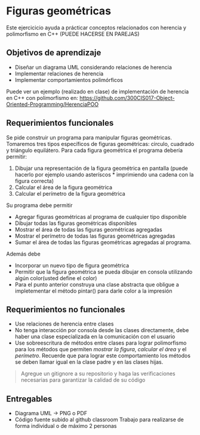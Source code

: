 # Figuras geométricas 

Este ejercicicio ayuda a prácticar conceptos relacionados con
herencia y polimorfismo en C++ (PUEDE HACERSE EN PAREJAS)

## Objetivos de aprendizaje
* Diseñar un diagrama UML considerando relaciones de herencia
* Implementar relaciones de herencia
* Implementar comportamientos polimórficos 

Puede ver un ejemplo (realizado en clase) de implementación de herencia en C++ con polimorfismo en:
https://github.com/300CIS017-Object-Oriented-Programming/HerenciaPOO

## Requerimientos funcionales
Se pide construir un programa para manipular figuras geométricas. Tomaremos tres tipos específicos de figuras geométricas: circulo, cuadrado y triángulo equilátero.
Para cada figura geométrica el programa debería permitir: 
1. Dibujar una representación de la figura geométrica en pantalla (puede hacerlo por ejemplo usando asteríscos * imprimiendo una cadena con la figura correcta)
2. Calcular el área de la figura geométrica
3. Calcular el perímetro de la figura geométrica

Su programa debe permitir
* Agregar figuras geométricas al programa de cualquier tipo disponible
* Dibujar todas las figuras geométricas disponibles 
* Mostrar el área de todas las figuras geométricas agregadas
* Mostrar el perímetro de todas las figuras geométricas agregadas
* Sumar el área de todas las figuras geométricas agregadas al programa.

Además debe
* Incorporar un nuevo tipo de figura geométrica
* Permitir que la figura geométrica se pueda dibujar en consola utilizando algún color(usted define el color)
* Para el punto anterior construya una clase abstracta que obligue a impletementar el método pintar() para darle color a la impresión

## Requerimientos no funcionales
* Use relaciones de herencia entre clases
* No tenga interacción por consola desde las clases directamente, debe haber una clase especializada en la comunicación con el usuario
* Use sobreescritura de métodos entre clases para lograr polimorfismo para los métodos que permiten *mostrar la figura*, *calcular el área* y el *perímetro*. Recuerde que para lograr este comportamiento los métodos se deben llamar igual en la clase padre y en las clases hijas.

> Agregue un gitignore a su repositorio y haga las verificaciones necesarias para garantizar la calidad de su código

## Entregables
* Diagrama UML -> PNG o PDF 
* Código fuente subido al github classroom
Trabajo para realizarse de forma individual o de máximo 2 personas

